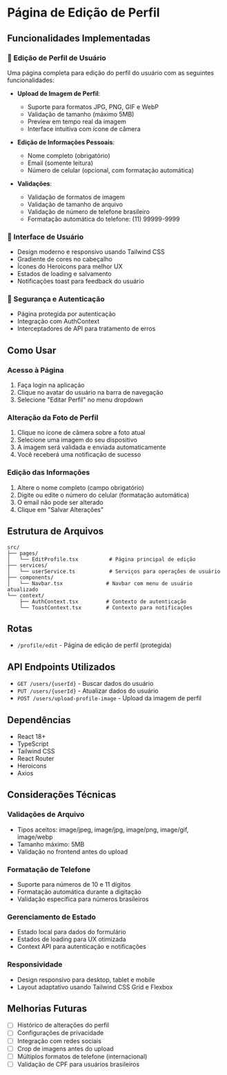 # Página de Edição de Perfil

## Funcionalidades Implementadas

### 📝 Edição de Perfil de Usuário
Uma página completa para edição do perfil do usuário com as seguintes funcionalidades:

- **Upload de Imagem de Perfil**: 
  - Suporte para formatos JPG, PNG, GIF e WebP
  - Validação de tamanho (máximo 5MB)
  - Preview em tempo real da imagem
  - Interface intuitiva com ícone de câmera

- **Edição de Informações Pessoais**:
  - Nome completo (obrigatório)
  - Email (somente leitura)
  - Número de celular (opcional, com formatação automática)

- **Validações**:
  - Validação de formatos de imagem
  - Validação de tamanho de arquivo
  - Validação de número de telefone brasileiro
  - Formatação automática do telefone: (11) 99999-9999

### 🎨 Interface de Usuário
- Design moderno e responsivo usando Tailwind CSS
- Gradiente de cores no cabeçalho
- Ícones do Heroicons para melhor UX
- Estados de loading e salvamento
- Notificações toast para feedback do usuário

### 🔐 Segurança e Autenticação
- Página protegida por autenticação
- Integração com AuthContext
- Interceptadores de API para tratamento de erros

## Como Usar

### Acesso à Página
1. Faça login na aplicação
2. Clique no avatar do usuário na barra de navegação
3. Selecione "Editar Perfil" no menu dropdown

### Alteração da Foto de Perfil
1. Clique no ícone de câmera sobre a foto atual
2. Selecione uma imagem do seu dispositivo
3. A imagem será validada e enviada automaticamente
4. Você receberá uma notificação de sucesso

### Edição das Informações
1. Altere o nome completo (campo obrigatório)
2. Digite ou edite o número do celular (formatação automática)
3. O email não pode ser alterado
4. Clique em "Salvar Alterações"

## Estrutura de Arquivos

```
src/
├── pages/
│   └── EditProfile.tsx          # Página principal de edição
├── services/
│   └── userService.ts           # Serviços para operações de usuário
├── components/
│   └── Navbar.tsx              # Navbar com menu de usuário atualizado
└── context/
    ├── AuthContext.tsx         # Contexto de autenticação
    └── ToastContext.tsx        # Contexto para notificações
```

## Rotas

- `/profile/edit` - Página de edição de perfil (protegida)

## API Endpoints Utilizados

- `GET /users/{userId}` - Buscar dados do usuário
- `PUT /users/{userId}` - Atualizar dados do usuário
- `POST /users/upload-profile-image` - Upload da imagem de perfil

## Dependências

- React 18+
- TypeScript
- Tailwind CSS
- React Router
- Heroicons
- Axios

## Considerações Técnicas

### Validações de Arquivo
- Tipos aceitos: image/jpeg, image/jpg, image/png, image/gif, image/webp
- Tamanho máximo: 5MB
- Validação no frontend antes do upload

### Formatação de Telefone
- Suporte para números de 10 e 11 dígitos
- Formatação automática durante a digitação
- Validação específica para números brasileiros

### Gerenciamento de Estado
- Estado local para dados do formulário
- Estados de loading para UX otimizada
- Context API para autenticação e notificações

### Responsividade
- Design responsivo para desktop, tablet e mobile
- Layout adaptativo usando Tailwind CSS Grid e Flexbox

## Melhorias Futuras

- [ ] Histórico de alterações do perfil
- [ ] Configurações de privacidade
- [ ] Integração com redes sociais
- [ ] Crop de imagens antes do upload
- [ ] Múltiplos formatos de telefone (internacional)
- [ ] Validação de CPF para usuários brasileiros
